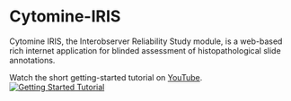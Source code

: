 # Cytomine-IRIS
Cytomine IRIS, the Interobserver Reliability Study module, is a web-based rich internet application for blinded assessment of histopathological slide annotations. 

Watch the short getting-started tutorial on [YouTube](https://www.youtube.com/watch?v=S0PhEJmqlmA). 
[![Getting Started Tutorial](http://img.youtube.com/vi/S0PhEJmqlmA/0.jpg)](https://www.youtube.com/watch?v=S0PhEJmqlmA)
